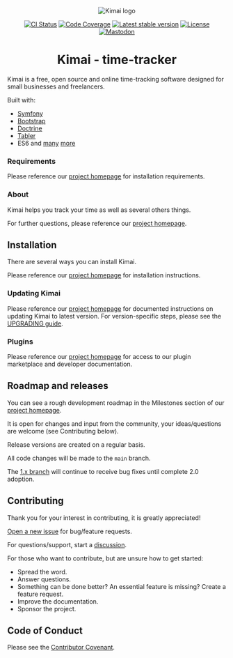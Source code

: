 <p align="center">
    <img src="https://raw.githubusercontent.com/kimai/images/main/repository-header.png" alt="Kimai logo">
</p>

<p align="center">
    <a href="https://github.com/kimai/kimai/actions"><img alt="CI Status" src="https://github.com/kimai/kimai/workflows/CI/badge.svg"></a>
    <a href="https://codecov.io/gh/kimai/kimai"><img alt="Code Coverage" src="https://codecov.io/gh/kimai/kimai/branch/main/graph/badge.svg"></a>
    <a href="https://packagist.org/packages/kimai/kimai"><img alt="Latest stable version" src="https://poser.pugx.org/kimai/kimai/v/stable"></a>
    <a href="https://www.gnu.org/licenses/agpl-3.0.en.html"><img alt="License" src="https://poser.pugx.org/kimai/kimai/license"></a>
    <a href="https://phpc.social/@kimai" rel="me"><img alt="Mastodon" src="https://img.shields.io/badge/toot-%40kimai-8c8dff"></a>
</p>

<h1 align="center">Kimai - time-tracker</h1>

Kimai is a free, open source and online time-tracking software designed for small businesses and freelancers. 

Built with:
- [Symfony](https://github.com/symfony/symfony)
- [Bootstrap](https://github.com/twbs/bootstrap)
- [Doctrine](https://github.com/doctrine/)
- [Tabler](https://github.com/kevinpapst/TablerBundle/)
- ES6 and [many](composer.json) [more](package.json)

### Requirements

Please reference our [project homepage](https://www.kimai.org/) for installation requirements.

### About

Kimai helps you track your time as well as several others things.

For further questions, please reference our [project homepage](https://www.kimai.org/).

## Installation

There are several ways you can install Kimai.

Please reference our [project homepage](https://www.kimai.org/) for installation instructions.

### Updating Kimai

Please reference our [project homepage](https://www.kimai.org/) for documented instructions on updating Kimai to latest version. For version-specific steps, please see the [UPGRADING guide](UPGRADING.md).

### Plugins

Please reference our [project homepage](https://www.kimai.org/) for access to our plugin marketplace and developer documentation.

## Roadmap and releases

You can see a rough development roadmap in the Milestones section of our [project homepage](https://www.kimai.org/).

It is open for changes and input from the community, your ideas/questions are welcome (see Contributing below).

Release versions are created on a regular basis.

All code changes will be made to the `main` branch.

The [1.x branch](https://github.com/kimai/kimai/tree/1.x) will continue to receive bug fixes until complete 2.0 adoption.

## Contributing

Thank you for your interest in contributing, it is greatly appreciated!

[Open a new issue](https://github.com/kimai/kimai/issues) for bug/feature requests.

For questions/support, start a [discussion](https://github.com/kimai/kimai/discussions).

For those who want to contribute, but are unsure how to get started:
- Spread the word.
- Answer questions.
- Something can be done better? An essential feature is missing? Create a feature request.
- Improve the documentation.
- Sponsor the project.

## Code of Conduct

Please see the [Contributor Covenant](https://www.contributor-covenant.org/).
